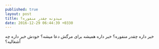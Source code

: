 ```yaml
---
published: true
layout: post
title: میدونه چقدر منفوره؟
date: 2016-12-29 06:44:39 +0330
---
```


خبر داره چقدر منفوره؟ خبر داره همیشه برای مرگش دعا میشه؟ خودش خبر داره چه آشغالیه؟
